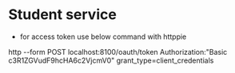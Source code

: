 # Student service

- for access token use below command with httppie

http --form POST localhost:8100/oauth/token Authorization:"Basic c3R1ZGVudF9hcHA6c2VjcmV0" grant_type=client_credentials

